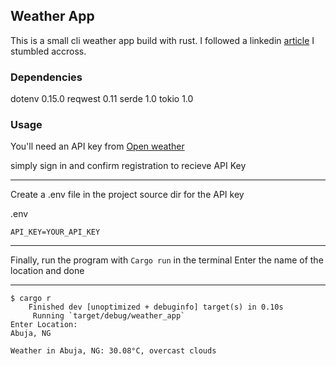 ## Weather App

This is a small cli weather app build with rust.
I followed a linkedin [article][tutorial] I stumbled accross.

[tutorial]: https://www.linkedin.com/pulse/building-simple-weather-app-rust-beginners-guide-jenifer-rajendren-nsgpc/?trk=article-ssr-frontend-pulse_more-articles_related-content-card

### Dependencies
dotenv 0.15.0
reqwest 0.11
serde 1.0
tokio 1.0

### Usage

You'll need an API key from [Open weather][ow]

[ow]: https://openweathermap.org/

simply sign in and confirm registration to recieve API Key

---
Create a .env file in the project source dir for the API key

.env
```
API_KEY=YOUR_API_KEY
```

---

Finally, run the program with `Cargo run` in the terminal
Enter the name of the location
and done

---

```
$ cargo r
    Finished dev [unoptimized + debuginfo] target(s) in 0.10s
     Running `target/debug/weather_app`
Enter Location: 
Abuja, NG
```

```
Weather in Abuja, NG: 30.08°C, overcast clouds
```
